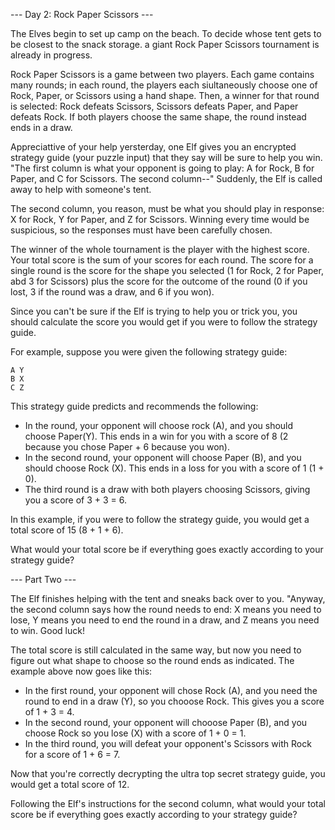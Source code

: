 --- Day 2: Rock Paper Scissors ---

The Elves begin to set up camp on the beach. To decide whose tent gets to
be closest to the snack storage. a giant Rock Paper Scissors tournament is
already in progress.

Rock Paper Scissors is a game between two players. Each game contains many
rounds; in each round, the players each siultaneously choose one of Rock,
Paper, or Scissors using a hand shape. Then, a winner for that round is
selected: Rock defeats Scissors, Scissors defeats Paper, and Paper defeats
Rock. If both players choose the same shape, the round instead ends in a
draw.

Appreciattive of your help yersterday, one Elf gives you an encrypted
strategy guide (your puzzle input) that they say will be sure to help you
win. "The first column is what your opponent is going to play: A for Rock,
B for Paper, and C for Scissors. The second column--" Suddenly, the Elf is
called away to help with someone's tent.

The second column, you reason, must be what you should play in response: X
for Rock, Y for Paper, and Z for Scissors. Winning every time would be
suspicious, so the responses must have been carefully chosen.

The winner of the whole tournament is the player with the highest score.
Your total score is the sum of your scores for each round. The score for a
single round is the score for the shape you selected (1 for Rock, 2 for
Paper, abd 3 for Scissors) plus the score for the outcome of the round (0
if you lost, 3 if the round was a draw, and 6 if you won).

Since you can't be sure if the Elf is trying to help you or trick you, you
should calculate the score you would get if you were to follow the strategy
guide.

For example, suppose you were given the following strategy guide:

```
A Y
B X
C Z
```

This strategy guide predicts and recommends the following:

- In the round, your opponent will choose rock (A), and you should
choose Paper(Y). This ends in a win for you with a score of 8 (2
because you chose Paper + 6 because you won).
- In the second round, your opponent will choose Paper (B), and you
should choose Rock (X). This ends in a loss for you with a score of 1
(1 + 0).
- The third round is a draw with both players choosing Scissors, giving
you a score of 3 + 3 = 6.

In this example, if you were to follow the strategy guide, you would get a
total score of 15 (8 + 1 + 6).

What would your total score be if everything goes exactly according to
your strategy guide?

--- Part Two ---

The Elf finishes helping with the tent and sneaks back over to you.
"Anyway, the second column says how the round needs to end: X means you
need to lose, Y means you need to end the round in a draw, and Z means
you need to win. Good luck!

The total score is still calculated in the same way, but now you need to
figure out what shape to choose so the round ends as indicated. The example
above now goes like this:

- In the first round, your opponent will chose Rock (A), and you need
the round to end in a draw (Y), so you chooose Rock. This gives
you a score of 1 + 3 = 4.
- In the second round, your opponent will chooose Paper (B), and you
choose Rock so you lose (X) with a score of 1 + 0 = 1.
- In the third round, you will defeat your opponent's Scissors with Rock
for a score of 1 + 6 = 7.

Now that you're correctly decrypting the ultra top secret strategy guide,
you would get a total score of 12.

Following the Elf's instructions for the second column, what would your
total score be if everything goes exactly according to your strategy guide?
